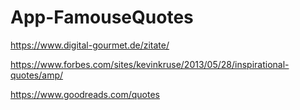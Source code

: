# App-FamouseQuotes

https://www.digital-gourmet.de/zitate/

https://www.forbes.com/sites/kevinkruse/2013/05/28/inspirational-quotes/amp/

https://www.goodreads.com/quotes

